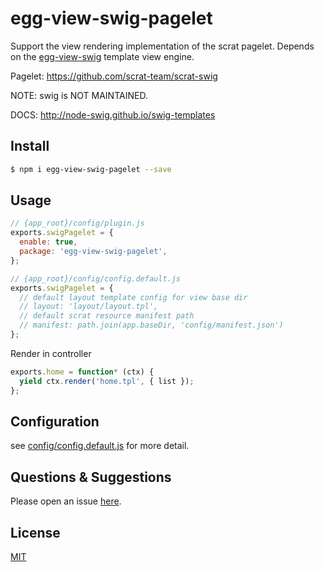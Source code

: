 # egg-view-swig-pagelet

Support the view rendering implementation of the scrat pagelet. Depends on the [egg-view-swig](https://github.com/eggjs/egg-view-swig ) template view engine.

Pagelet: https://github.com/scrat-team/scrat-swig

NOTE: swig is NOT MAINTAINED.

DOCS: http://node-swig.github.io/swig-templates

## Install

```bash
$ npm i egg-view-swig-pagelet --save
```

## Usage

```js
// {app_root}/config/plugin.js
exports.swigPagelet = {
  enable: true,
  package: 'egg-view-swig-pagelet',
};
```

```js
// {app_root}/config/config.default.js
exports.swigPagelet = {
  // default layout template config for view base dir
  // layout: 'layout/layout.tpl',
  // default scrat resource manifest path
  // manifest: path.join(app.baseDir, 'config/manifest.json')
};
```

Render in controller

```js
exports.home = function* (ctx) {
  yield ctx.render('home.tpl', { list });
};
```

## Configuration

see [config/config.default.js](config/config.default.js) for more detail.

## Questions & Suggestions

Please open an issue [here](https://github.com/scrat-team/egg-view-swig-pagelet/issues).

## License

[MIT](LICENSE)